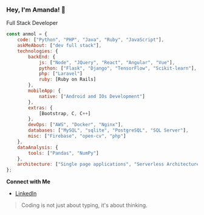 ### Hey, I'm Amanda! 👋

Full Stack Developer 

```javascript
const anmol = {
    code: ["Python", "PHP", "Java", "Ruby", "JavaScript"],
    askMeAbout: ["dev full stack"],
    technologies: {
        backEnd: {
            js: ["Node", "JQuery", "React", "Angular", "Vue"],
            python: ["Flask", "Django", "TensorFlow", "Scikit-learn"],
            php: ["Laravel"]
            ruby: [Ruby on Rails]
        },
        mobileApp: {
            native: ["Android and IOs Development"]
        },
        extras: {
            [Bootstrap, C, C++]
        },
        devOps: ["AWS", "Docker", "Nginx"],
        databases: ["MySQL", "sqlite", "PostgreSQL", "SQL Server"],
        misc: ["Firebase", "open-cv", "php"]
    },
    dataAnalysis: {
        tools: ["Pandas", "NumPy"]
    },
    architecture: ["Single page applications", "Serverless Architecture"],
};
``` 

<strong>Connect with Me</strong>

- [LinkedIn](your_linkedin_profile)

> Coding is not just about typing, it's about thinking.
